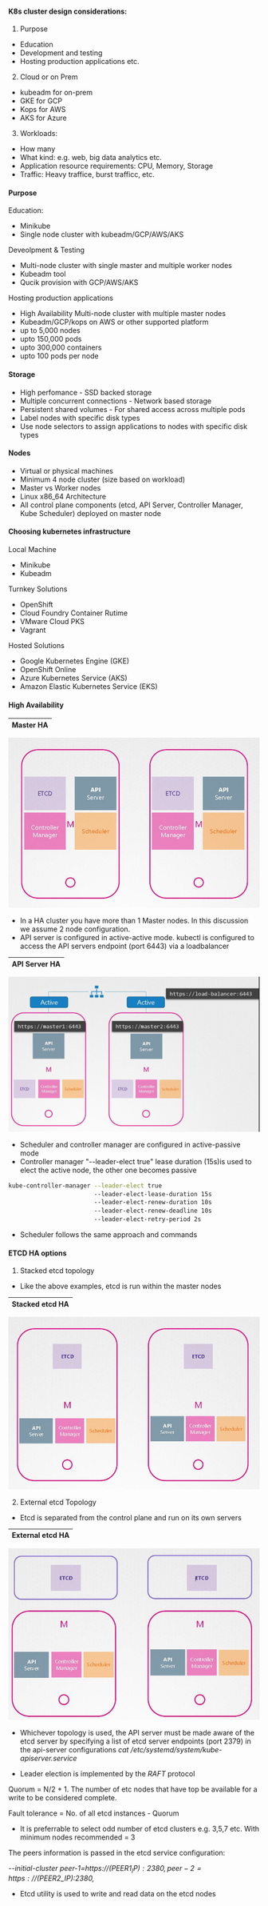 #### K8s cluster design considerations:

1. Purpose
- Education
- Development and testing
- Hosting production applications etc.

2. Cloud or on Prem
- kubeadm for on-prem
- GKE for GCP
- Kops for AWS
- AKS for Azure

3. Workloads:
- How many
- What kind: e.g. web, big data analytics etc.
- Application resource requirements: CPU, Memory, Storage
- Traffic: Heavy traffice, burst trafficc, etc.

#### Purpose
Education:
- Minikube
- Single node cluster with kubeadm/GCP/AWS/AKS

Deveolpment & Testing
- Multi-node cluster with single master and multiple worker nodes
- Kubeadm tool
- Qucik provision with GCP/AWS/AKS

Hosting production applications
- High Availability Multi-node cluster with multiple master nodes
- Kubeadm/GCP/kops on AWS or other supported platform
- up to 5,000 nodes
- upto 150,000 pods
- upto 300,000 containers
- upto 100 pods per node

#### Storage
- High perfomance - SSD backed storage
- Multiple concurrent connections - Network based storage
- Persistent shared volumes - For shared access across multiple pods
- Label nodes with specific disk types
- Use node selectors to assign applications to nodes with specific disk types


#### Nodes
- Virtual or physical machines
- Minimum 4 node cluster (size based on workload)
- Master vs Worker nodes
- Linux x86_64 Architecture
- All control plane components (etcd, API Server, Controller Manager, Kube Scheduler) deployed on master node

#### Choosing kubernetes infrastructure

Local Machine
- Minikube
- Kubeadm 

Turnkey Solutions
- OpenShift
- Cloud Foundry Container Rutime
- VMware Cloud PKS
- Vagrant

Hosted Solutions
- Google Kubernetes Engine (GKE)
- OpenShift Online
- Azure Kubernetes Service (AKS)
- Amazon Elastic Kubernetes Service (EKS)

#### High Availability

Master HA              |  
:-------------------------:|
![Master HA ](https://github.com/fred-juma/Certified-Kubernetes-Administrator/blob/main/images/master-HA.JPG)

- In a HA cluster you have more than 1 Master nodes. In this discussion we assume 2 node configuration.
- API server is configured in active-active mode. kubectl is configured to access the API servers endpoint (port 6443) via a loadbalancer

API Server HA              |  
:-------------------------:|
![API Server HA  ](https://github.com/fred-juma/Certified-Kubernetes-Administrator/blob/main/images/apiserver-ha.JPG)

- Scheduler and controller manager are configured in active-passive mode
- Controller manager "--leader-elect true" lease duration (15s)is used to elect the active node, the other one becomes passive

```bash
kube-controller-manager --leader-elect true
                        --leader-elect-lease-duration 15s
                        --leader-elect-renew-duration 10s
                        --leader-elect-renew-deadline 10s
                        --leader-elect-retry-period 2s
```                    


- Scheduler follows the same approach and commands

#### ETCD HA options
1. Stacked etcd topology
- Like the above examples, etcd is run within the master nodes

Stacked etcd HA              |  
:-------------------------:|
![Stacked etcd HA  ](https://github.com/fred-juma/Certified-Kubernetes-Administrator/blob/main/images/stacked-etcd.JPG)

2. External etcd Topology
- Etcd is separated from the control plane and run on its own servers

External etcd HA              |  
:-------------------------:|
![External etcd HA  ](https://github.com/fred-juma/Certified-Kubernetes-Administrator/blob/main/images/external-etcd.JPG)

- Whichever topology is used, the API server must be made aware of the etcd server by specifying a list of etcd server endpoints (port 2379) in the api-server configurations *cat /etc/systemd/system/kube-apiserver.service*

- Leader election is implemented by the *RAFT* protocol

Quorum = N/2 + 1. The number of etc nodes that have top be available for a write to be considered complete.

Fault tolerance = No. of all etcd instances - Quorum

- It is preferrable to select odd number of etcd clusters e.g. 3,5,7 etc. With minimum nodes recommended = 3

The peers information is passed in the etcd service configuration:


*--initial-cluster peer-1=https://$(PEER1_IP):2380,peer-2=https://$(PEER2_IP):2380,*

- Etcd utility is used to write and read data on the etcd nodes
